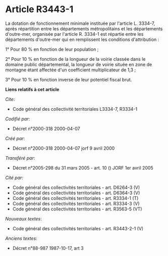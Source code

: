 # Article R3443-1

La dotation de fonctionnement minimale instituée par l'article L. 3334-7, après répartition entre les départements
métropolitains et les départements d'outre-mer, organisée par l'article R. 3334-1 est répartie entre les départements
d'outre-mer qui en remplissent les conditions d'attribution :

1° Pour 80 % en fonction de leur population ;

2° Pour 10 % en fonction de la longueur de la voirie classée dans le domaine public départemental, la longueur de voirie
située en zone de montagne étant affectée d'un coefficient multiplicateur de 1,3 ;

3° Pour 10 % en fonction inverse de leur potentiel fiscal brut.

**Liens relatifs à cet article**

_Cite_:

  - Code général des collectivité territoriales L3334-7, R3334-1

_Codifié par_:

  - Décret n°2000-318 2000-04-07

_Créé par_:

  - Décret n°2000-318 2000-04-07 jorf 9 avril 2000

_Transféré par_:

  - Décret n°2005-298 du 31 mars 2005 - art. 10 () JORF 1er avril 2005

_Cité par_:

  - Code général des collectivités territoriales - art. D6264-3 (V)
  - Code général des collectivités territoriales - art. D6364-3 (V)
  - Code général des collectivités territoriales - art. R3334-1 (T)
  - Code général des collectivités territoriales - art. R3334-3 (V)
  - Code général des collectivités territoriales - art. R3563-5 (VT)

_Nouveaux textes_:

  - Code général des collectivités territoriales - art. R3443-2-1 (V)

_Anciens textes_:

  - Décret n°88-987 1987-10-17, art 3
